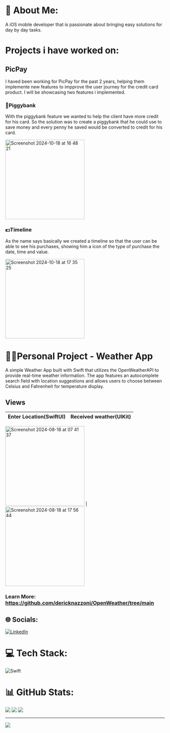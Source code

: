 # 💫 About Me:
A iOS mobile developer that is passionate about bringing easy solutions for day by day tasks.

# Projects i have worked on:
## PicPay 
I haved been working for PicPay for the past 2 years, helping them implemente new features to impprove the user journey for the credit card product. I will be showcasing two features i implemented. 

### 🐷Piggybank
With the piggybank feature we wanted to help the client have more credit for his card. So the solution was to create a piggybank that he could use to save money and every penny he saved would be converted to credit for his card. 

<img width="250" alt="Screenshot 2024-10-18 at 16 48 21" src="https://github.com/user-attachments/assets/36f25cb6-0056-45bd-85fd-3ef85393dc20">

### 💵Timeline
As the name says basically we created a timeline so that the user can be able to see his purchases, showing him a icon of the type of purchase the date, time and value.

<img width="250" alt="Screenshot 2024-10-18 at 17 35 25" src="https://github.com/user-attachments/assets/ff9e3e78-fc5e-430d-b3fd-204be8ff12e0">

# 🧔🏻Personal Project - Weather App
A simple Weather App built with Swift that utilizes the OpenWeatherAPI to provide real-time weather information. The app features an autocomplete search field with location suggestions and allows users to choose between Celsius and Fahrenheit for temperature display.

## Views
Enter Location(SwiftUI)    |  Received weather(UIKit)
:-------------------------:|:-------------------------:
<img width="250" alt="Screenshot 2024-08-18 at 07 41 37" src="https://github.com/user-attachments/assets/d4eadb7a-8e9c-44bd-aca6-6edced85cbaf">
 | <img width="250" alt="Screenshot 2024-08-18 at 17 56 44" src="https://github.com/user-attachments/assets/16f61600-76b7-45ba-ba85-d02129ea255a">


### Learn More: https://github.com/dericknazzoni/OpenWeather/tree/main

## 🌐 Socials:
[![LinkedIn](https://img.shields.io/badge/LinkedIn-%230077B5.svg?logo=linkedin&logoColor=white)](https://linkedin.com/in/https://www.linkedin.com/in/derick-nazzoni/) 

# 💻 Tech Stack:
![Swift](https://img.shields.io/badge/swift-F54A2A?style=flat&logo=swift&logoColor=white)
# 📊 GitHub Stats:
![](https://github-readme-stats.vercel.app/api?username=dericknazzoni&theme=shadow_green&hide_border=false&include_all_commits=false&count_private=false)
![](https://github-readme-streak-stats.herokuapp.com/?user=dericknazzoni&theme=shadow_green&hide_border=false)
![](https://github-readme-stats.vercel.app/api/top-langs/?username=dericknazzoni&theme=shadow_green&hide_border=false&include_all_commits=false&count_private=false&layout=compact)

---
[![](https://visitcount.itsvg.in/api?id=dericknazzoni&icon=0&color=3)](https://visitcount.itsvg.in)

<!-- Proudly created with GPRM ( https://gprm.itsvg.in ) -->
